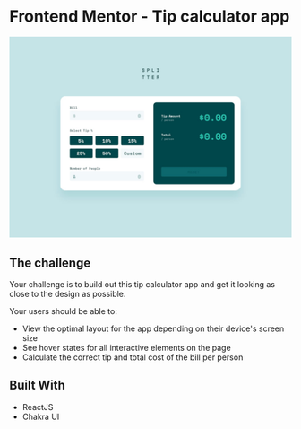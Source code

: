 # Frontend Mentor - Tip calculator app

![Design preview for the Tip calculator app coding challenge](./src/design/desktop-design-empty.jpg)

## The challenge

Your challenge is to build out this tip calculator app and get it looking as close to the design as possible.

Your users should be able to:

- View the optimal layout for the app depending on their device's screen size
- See hover states for all interactive elements on the page
- Calculate the correct tip and total cost of the bill per person

## Built With

- ReactJS
- Chakra UI
